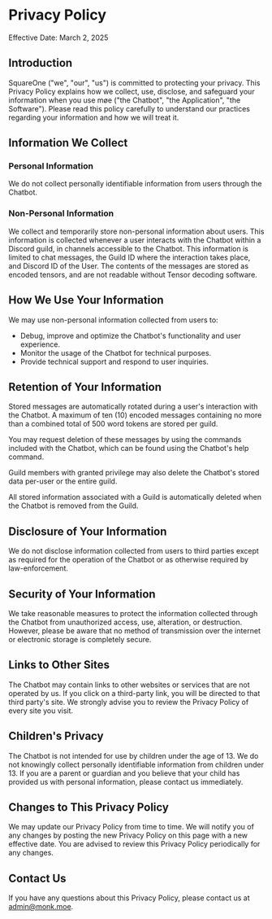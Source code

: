 # Privacy Policy

Effective Date: March 2, 2025

## Introduction

SquareOne ("we", "our", "us") is committed to protecting your privacy. This Privacy Policy explains how we collect, use, disclose, and safeguard your information when you use møe ("the Chatbot", "the Application", "the Software"). Please read this policy carefully to understand our practices regarding your information and how we will treat it.

## Information We Collect

### Personal Information

We do not collect personally identifiable information from users through the Chatbot.

### Non-Personal Information

We collect and temporarily store non-personal information about users. This information is collected whenever a user interacts with the Chatbot within a Discord guild, in channels accessible to the Chatbot. This information is limited to chat messages, the Guild ID where the interaction takes place, and Discord ID of the User. The contents of the messages are stored as encoded tensors, and are not readable without Tensor decoding software.

## How We Use Your Information

We may use non-personal information collected from users to:

- Debug, improve and optimize the Chatbot's functionality and user experience.
- Monitor the usage of the Chatbot for technical purposes.
- Provide technical support and respond to user inquiries.

## Retention of Your Information

Stored messages are automatically rotated during a user's interaction with the Chatbot. A maximum of ten (10) encoded messages containing no more than a combined total of 500 word tokens are stored per guild.

You may request deletion of these messages by using the commands included with the Chatbot, which can be found using the Chatbot's help command.

Guild members with granted privilege may also delete the Chatbot's stored data per-user or the entire guild.

All stored information associated with a Guild is automatically deleted when the Chatbot is removed from the Guild.

## Disclosure of Your Information

We do not disclose information collected from users to third parties except as required for the operation of the Chatbot or as otherwise required by law-enforcement.

## Security of Your Information

We take reasonable measures to protect the information collected through the Chatbot from unauthorized access, use, alteration, or destruction. However, please be aware that no method of transmission over the internet or electronic storage is completely secure.

## Links to Other Sites

The Chatbot may contain links to other websites or services that are not operated by us. If you click on a third-party link, you will be directed to that third party's site. We strongly advise you to review the Privacy Policy of every site you visit.

## Children's Privacy

The Chatbot is not intended for use by children under the age of 13. We do not knowingly collect personally identifiable information from children under 13. If you are a parent or guardian and you believe that your child has provided us with personal information, please contact us immediately.

## Changes to This Privacy Policy

We may update our Privacy Policy from time to time. We will notify you of any changes by posting the new Privacy Policy on this page with a new effective date. You are advised to review this Privacy Policy periodically for any changes.

## Contact Us

If you have any questions about this Privacy Policy, please contact us at admin@monk.moe.